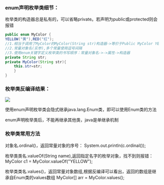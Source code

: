 ### enum声明枚举类细节：
枚举类的构造器总是私有的，可以省略private。若声明为public或protected则会报错

``` java
public enum MyColor {
YELLOW("黄"),RED("红");
//1.相当于调用了MyColor的MyColor(String str)构造器->等价于Public MyColor YELLOW = new MyColor("黄")
//2.常量对象名(实参),多个常量使用逗号间隔
//3.使用enum关键字定义枚举类的书写顺序：常量对象名->->属性->构造器
private String str;
private MyColor(String str){
    this.str=str;
    }
}
``` 

### 枚举类反编译结果：
![](images/2022-09-29-20-46-51.png)

使用enum声明枚举类会隐式继承java.lang.Enum类，即可以使用Enum类的方法

enum声明枚举类后，不能再继承其他类，java是单继承机制



### 枚举类常用方法
对象名.ordinal()，返回常量对象的序号：
System.out.println(c.ordinal());

枚举类类名.valueOf(String name),返回指定名字的枚举对象，找不到则报错：
MyColor c1 = MyColor.valueOf("YELLOW");

枚举类类名.values()，返回常量对象数组,根据反编译可以看出，返回的数组是继承自Enum类的values数组
MyColor[] arr = MyColor.values();